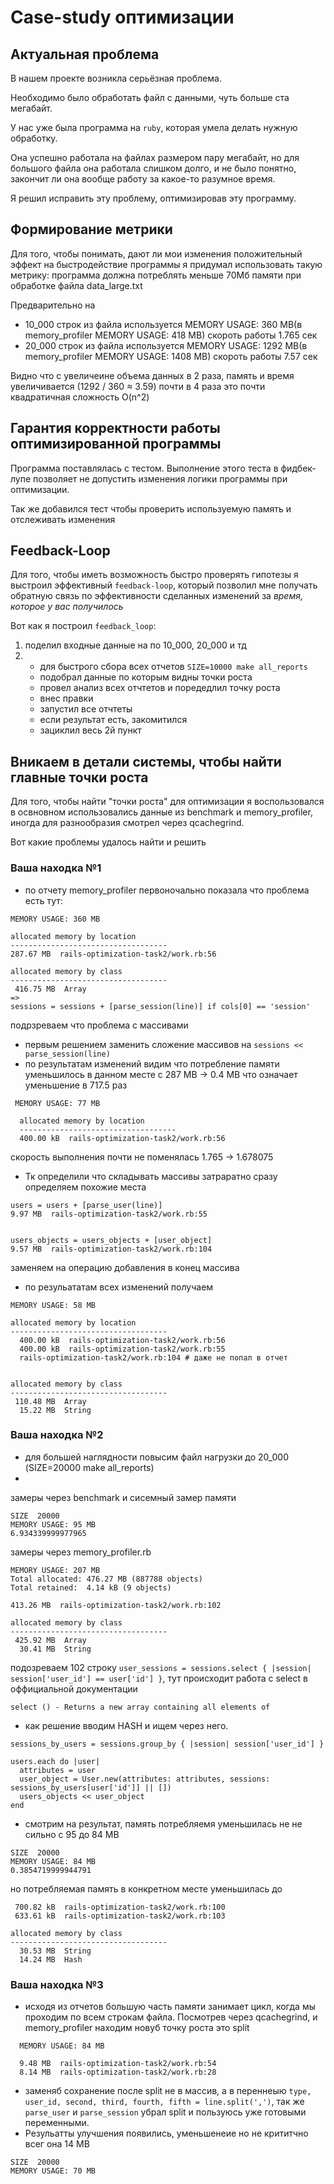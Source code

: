 # Case-study оптимизации

## Актуальная проблема
В нашем проекте возникла серьёзная проблема.

Необходимо было обработать файл с данными, чуть больше ста мегабайт.

У нас уже была программа на `ruby`, которая умела делать нужную обработку.

Она успешно работала на файлах размером пару мегабайт, но для большого файла она работала слишком долго, и не было понятно, закончит ли она вообще работу за какое-то разумное время.

Я решил исправить эту проблему, оптимизировав эту программу.

## Формирование метрики
Для того, чтобы понимать, дают ли мои изменения положительный эффект на быстродействие программы я придумал использовать такую метрику: программа должна потреблять меньше 70Мб памяти при обработке файла data_large.txt

Предварительно на 
- 10_000 строк из файла используется MEMORY USAGE: 360 MB(в memory_profiler MEMORY USAGE: 418 MB) скороть работы 1.765 сек
- 20_000 строк из файла используется MEMORY USAGE:  1292 MB(в memory_profiler MEMORY USAGE: 1408 MB) скороть работы 7.57 сек
 
Видно что с увеличеине объема данных в 2 раза, память и время увеличивается (1292 / 360 ≈ 3.59) почти в 4 раза это почти квадратичная сложность O(n^2)
## Гарантия корректности работы оптимизированной программы
Программа поставлялась с тестом. Выполнение этого теста в фидбек-лупе позволяет не допустить изменения логики программы при оптимизации.

Так же добавился тест чтобы проверить используемую память и отслеживать изменения

## Feedback-Loop
Для того, чтобы иметь возможность быстро проверять гипотезы я выстроил эффективный `feedback-loop`, который позволил мне получать обратную связь по эффективности сделанных изменений за *время, которое у вас получилось*

Вот как я построил `feedback_loop`: 
1) поделил входные данные на по 10_000, 20_000 и тд
2) - для быстрого сбора всех отчетов `SIZE=10000 make all_reports`
   - подобрал данные по которым видны точки роста
   - провел анализ всех отчтетов и поредедлил точку роста
   - внес правки
   - запустил все отчтеты
   - если результат есть, закомитился
   - зациклил весь 2й пункт
 

## Вникаем в детали системы, чтобы найти главные точки роста
Для того, чтобы найти "точки роста" для оптимизации я воспользовался в освновном использовались данные из benchmark и memory_profiler, иногда для разнообразия смотрел через qcachegrind.

Вот какие проблемы удалось найти и решить

### Ваша находка №1
- по отчету memory_profiler первоночально показала что проблема есть тут:
```
MEMORY USAGE: 360 MB

allocated memory by location
-----------------------------------
287.67 MB  rails-optimization-task2/work.rb:56

allocated memory by class
-----------------------------------
 416.75 MB  Array
=> 
sessions = sessions + [parse_session(line)] if cols[0] == 'session'
```
подрзреваем что проблема с массивами
- первым решением заменить сложение массивов на `sessions << parse_session(line)`
- по результатам изменений видим что потребление памяти уменьшилось в данном месте
c 287 MB -> 0.4 MB что означает уменьшение в 717.5 раз

```
 MEMORY USAGE: 77 MB

  allocated memory by location
  -----------------------------------
  400.00 kB  rails-optimization-task2/work.rb:56
```

скорость выполнения почти не поменялась 1.765 -> 1.678075

- Тк определили что складывать массивы затраратно сразу определяем похожие места
```
users = users + [parse_user(line)]
9.97 MB  rails-optimization-task2/work.rb:55


users_objects = users_objects + [user_object]
9.57 MB  rails-optimization-task2/work.rb:104
```
заменяем на операцию добавления в конец массива

- по резульататам всех изменений получаем
```
MEMORY USAGE: 58 MB

allocated memory by location
-----------------------------------
  400.00 kB  rails-optimization-task2/work.rb:56
  400.00 kB  rails-optimization-task2/work.rb:55
  rails-optimization-task2/work.rb:104 # даже не попал в отчет


allocated memory by class
-----------------------------------
 110.48 MB  Array
  15.22 MB  String
```

### Ваша находка №2
- для большей наглядности повысим файл нагрузки до 20_000  (SIZE=20000 make all_reports)
- 
замеры через benchmark и сисемный замер памяти
```
SIZE  20000
MEMORY USAGE: 95 MB
6.934339999977965
```

замеры через memory_profiler.rb
```
MEMORY USAGE: 207 MB
Total allocated: 476.27 MB (887788 objects)
Total retained:  4.14 kB (9 objects)

413.26 MB  rails-optimization-task2/work.rb:102

allocated memory by class
-----------------------------------
 425.92 MB  Array
  30.41 MB  String
```
подозреваем 102 строку `user_sessions = sessions.select { |session| session['user_id'] == user['id'] }`, тут происходит работа с select
в оффициальной документации
```
select () - Returns a new array containing all elements of 
```

- как решение вводим HASH и ищем через него.
```
sessions_by_users = sessions.group_by { |session| session['user_id'] }

users.each do |user|
  attributes = user
  user_object = User.new(attributes: attributes, sessions: sessions_by_users[user['id']] || [])
  users_objects << user_object
end
```
- смотрим на результат, память потребляемя уменьшилась не не сильно с 95 до 84 MB
```
SIZE  20000
MEMORY USAGE: 84 MB
0.3854719999944791
```

но потребляемая память в конкретном месте уменьшилась до
```
 700.82 kB  rails-optimization-task2/work.rb:100
 633.61 kB  rails-optimization-task2/work.rb:103

allocated memory by class
-----------------------------------
  30.53 MB  String
  14.24 MB  Hash
```

### Ваша находка №3
- исходя из отчетов большую часть памяти занимает цикл, когда мы проходим по всем строкам файла. Посмотрев через qcachegrind, и memory_profiler находим новуб точку роста это split 
```
  MEMORY USAGE: 84 MB

  9.48 MB  rails-optimization-task2/work.rb:54
  8.14 MB  rails-optimization-task2/work.rb:28
```
- заменяб сохранение после split не в массив, а в переннеыю
`type, user_id, second, third, fourth, fifth = line.split(',')`, так же `parse_user` и `parse_session` убрал split и пользуюсь уже готовыми переменными.
- Резульатты улучшения появились, уменьшенеие но не крититчно всег она 14 MB
```
SIZE  20000
MEMORY USAGE: 70 MB
```